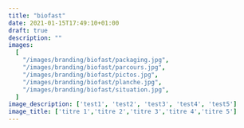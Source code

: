```yaml
---
title: "biofast"
date: 2021-01-15T17:49:10+01:00
draft: true
description: ""
images:
  [
    "/images/branding/biofast/packaging.jpg",
    "/images/branding/biofast/parcours.jpg",
    "/images/branding/biofast/pictos.jpg",
    "/images/branding/biofast/planche.jpg",
    "/images/branding/biofast/situation.jpg",
  ]
image_description: ['test1', 'test2', 'test3', 'test4', 'test5']
image_title: ['titre 1','titre 2','titre 3','titre 4','titre 5']
---
```

